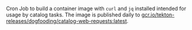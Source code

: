 Cron Job to build a container image with `curl` and `jq` installed intended for usage by catalog tasks.
The image is published daily to [gcr.io/tekton-releases/dogfooding/catalog-web-requests:latest](gcr.io/tekton-releases/dogfooding/catalog-web-requests:latest).

